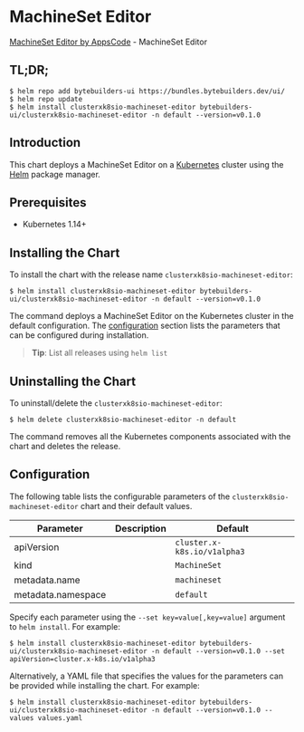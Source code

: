 # MachineSet Editor

[MachineSet Editor by AppsCode](https://byte.builders) - MachineSet Editor

## TL;DR;

```console
$ helm repo add bytebuilders-ui https://bundles.bytebuilders.dev/ui/
$ helm repo update
$ helm install clusterxk8sio-machineset-editor bytebuilders-ui/clusterxk8sio-machineset-editor -n default --version=v0.1.0
```

## Introduction

This chart deploys a MachineSet Editor on a [Kubernetes](http://kubernetes.io) cluster using the [Helm](https://helm.sh) package manager.

## Prerequisites

- Kubernetes 1.14+

## Installing the Chart

To install the chart with the release name `clusterxk8sio-machineset-editor`:

```console
$ helm install clusterxk8sio-machineset-editor bytebuilders-ui/clusterxk8sio-machineset-editor -n default --version=v0.1.0
```

The command deploys a MachineSet Editor on the Kubernetes cluster in the default configuration. The [configuration](#configuration) section lists the parameters that can be configured during installation.

> **Tip**: List all releases using `helm list`

## Uninstalling the Chart

To uninstall/delete the `clusterxk8sio-machineset-editor`:

```console
$ helm delete clusterxk8sio-machineset-editor -n default
```

The command removes all the Kubernetes components associated with the chart and deletes the release.

## Configuration

The following table lists the configurable parameters of the `clusterxk8sio-machineset-editor` chart and their default values.

|     Parameter      | Description |           Default           |
|--------------------|-------------|-----------------------------|
| apiVersion         |             | `cluster.x-k8s.io/v1alpha3` |
| kind               |             | `MachineSet`                |
| metadata.name      |             | `machineset`                |
| metadata.namespace |             | `default`                   |


Specify each parameter using the `--set key=value[,key=value]` argument to `helm install`. For example:

```console
$ helm install clusterxk8sio-machineset-editor bytebuilders-ui/clusterxk8sio-machineset-editor -n default --version=v0.1.0 --set apiVersion=cluster.x-k8s.io/v1alpha3
```

Alternatively, a YAML file that specifies the values for the parameters can be provided while
installing the chart. For example:

```console
$ helm install clusterxk8sio-machineset-editor bytebuilders-ui/clusterxk8sio-machineset-editor -n default --version=v0.1.0 --values values.yaml
```
